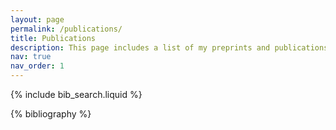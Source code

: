 ```yaml
---
layout: page
permalink: /publications/
title: Publications
description: This page includes a list of my preprints and publications in reverse chronological order.
nav: true
nav_order: 1
---
```

<!-- _pages/publications.md -->
<!-- Bibsearch Feature -->
{% include bib_search.liquid %}
<div class="publications">
{% bibliography %}
</div>
